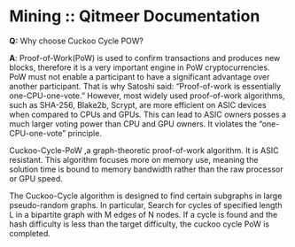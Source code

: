 # Mining :: Qitmeer Documentation

**Q:** Why choose Cuckoo Cycle POW?

**A**: Proof-of-Work(PoW) is used to confirm transactions and produces new blocks, therefore it is a very important engine in PoW cryptocurrencies. PoW must not enable a participant to have a significant advantage over another participant. That is why Satoshi said: “Proof-of-work is essentially one-CPU-one-vote.” However, most widely used proof-of-work algorithms, such as SHA-256, Blake2b, Scrypt, are more efficient on ASIC devices when compared to CPUs and GPUs. This can lead to ASIC owners posses a much larger voting power than CPU and GPU owners. It violates the “one-CPU-one-vote” principle.

Cuckoo-Cycle-PoW ,a graph-theoretic proof-of-work algorithm. It is ASIC resistant. This algorithm focuses more on memory use, meaning the solution time is bound to memory bandwidth rather than the raw processor or GPU speed.

The Cuckoo-Cycle algorithm is designed to find certain subgraphs in large pseudo-random graphs. In particular, Search for cycles of specified length L in a bipartite graph with M edges of N nodes. If a cycle is found and the hash difficulty is less than the target difficulty, the cuckoo cycle PoW is completed.
